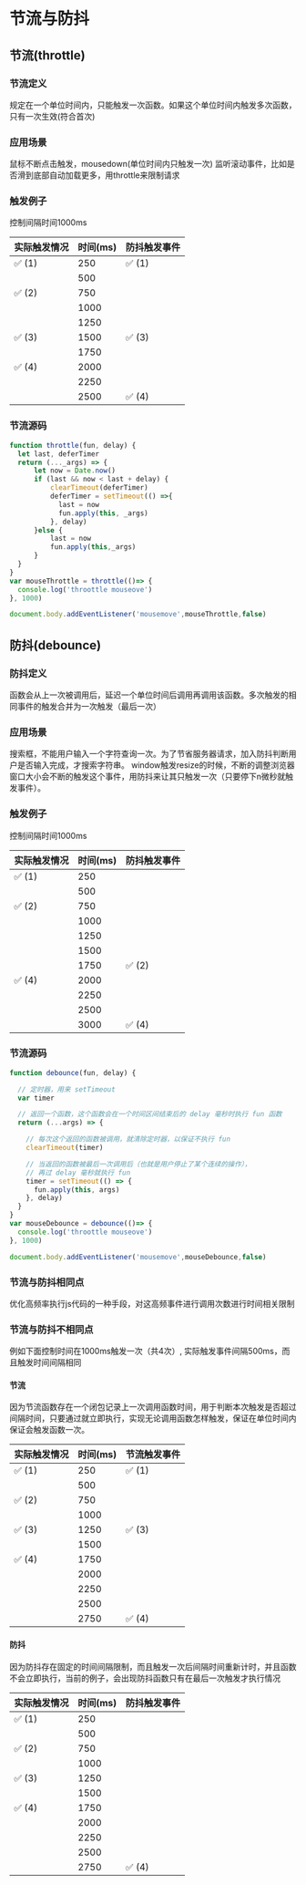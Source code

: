 # 节流与防抖

## 节流(throttle)
### 节流定义
规定在一个单位时间内，只能触发一次函数。如果这个单位时间内触发多次函数，只有一次生效(符合首次)

### 应用场景
鼠标不断点击触发，mousedown(单位时间内只触发一次)
监听滚动事件，比如是否滑到底部自动加载更多，用throttle来限制请求


### 触发例子
控制间隔时间1000ms

| 实际触发情况 | 时间(ms) | 防抖触发事件 |
| ------------ | -------- | ------------ |
| ✅ (1)        | 250      | ✅ (1)        |
|              | 500      |              |
| ✅ (2)        | 750      |              |
|              | 1000     |              |
|              | 1250     |              |
| ✅ (3)        | 1500     | ✅ (3)        |
|              | 1750     |              |
| ✅ (4)        | 2000     |              |
|              | 2250     |              |
|              | 2500     | ✅ (4)        |

### 节流源码
```js
function throttle(fun, delay) {
  let last, deferTimer
  return (..._args) => {
      let now = Date.now()
      if (last && now < last + delay) {
          clearTimeout(deferTimer)
          deferTimer = setTimeout(() =>{
            last = now
            fun.apply(this, _args)
          }, delay)
      }else {
          last = now
          fun.apply(this,_args)
      }
  }
}
var mouseThrottle = throttle(()=> {
  console.log('throottle mouseove')
}, 1000)

document.body.addEventListener('mousemove',mouseThrottle,false)
```

## 防抖(debounce)

### 防抖定义
函数会从上一次被调用后，延迟一个单位时间后调用再调用该函数。多次触发的相同事件的触发合并为一次触发（最后一次）

### 应用场景
搜索框，不能用户输入一个字符查询一次。为了节省服务器请求，加入防抖判断用户是否输入完成，才搜索字符串。
window触发resize的时候，不断的调整浏览器窗口大小会不断的触发这个事件，用防抖来让其只触发一次（只要停下n微秒就触发事件）。

### 触发例子
控制间隔时间1000ms


| 实际触发情况 | 时间(ms) | 防抖触发事件 |
| ------------ | -------- | ------------ |
| ✅ (1)        | 250      |              |
|              | 500      |              |
| ✅ (2)        | 750      |              |
|              | 1000     |              |
|              | 1250     |              |
|              | 1500     |              |
|              | 1750     | ✅ (2)        |
| ✅ (4)        | 2000     |              |
|              | 2250     |              |
|              | 2500     |              |
|              | 3000     | ✅ (4)        |

### 节流源码
```js
function debounce(fun, delay) {

  // 定时器，用来 setTimeout
  var timer

  // 返回一个函数，这个函数会在一个时间区间结束后的 delay 毫秒时执行 fun 函数
  return (...args) => {

    // 每次这个返回的函数被调用，就清除定时器，以保证不执行 fun
    clearTimeout(timer)

    // 当返回的函数被最后一次调用后（也就是用户停止了某个连续的操作），
    // 再过 delay 毫秒就执行 fun
    timer = setTimeout(() => {
      fun.apply(this, args)
    }, delay)
  }
}
var mouseDebounce = debounce(()=> {
  console.log('throottle mouseove')
}, 1000)

document.body.addEventListener('mousemove',mouseDebounce,false)
```

### 节流与防抖相同点
优化高频率执行js代码的一种手段，对这高频事件进行调用次数进行时间相关限制

### 节流与防抖不相同点
例如下面控制时间在1000ms触发一次（共4次）, 实际触发事件间隔500ms，而且触发时间间隔相同
#### 节流
因为节流函数存在一个闭包记录上一次调用函数时间，用于判断本次触发是否超过间隔时间，只要通过就立即执行，实现无论调用函数怎样触发，保证在单位时间内保证会触发函数一次。


| 实际触发情况 | 时间(ms) | 节流触发事件 |
| ------------ | -------- | ------------ |
| ✅ (1)        | 250      | ✅ (1)        |
|              | 500      |              |
| ✅ (2)        | 750      |              |
|              | 1000     |              |
| ✅ (3)        | 1250     | ✅ (3)        |
|              | 1500     |              |
| ✅ (4)        | 1750     |              |
|              | 2000     |              |
|              | 2250     |              |
|              | 2500     |              |
|              | 2750     | ✅ (4)        |

#### 防抖
因为防抖存在固定的时间间隔限制，而且触发一次后间隔时间重新计时，并且函数不会立即执行，当前的例子，会出现防抖函数只有在最后一次触发才执行情况


| 实际触发情况 | 时间(ms) | 防抖触发事件 |
| ------------ | -------- | ------------ |
| ✅ (1)        | 250      |              |
|              | 500      |              |
| ✅ (2)        | 750      |              |
|              | 1000     |              |
| ✅ (3)        | 1250     |              |
|              | 1500     |              |
| ✅ (4)        | 1750     |              |
|              | 2000     |              |
|              | 2250     |              |
|              | 2500     |              |
|              | 2750     | ✅ (4)        |